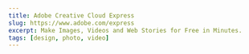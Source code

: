 ```yaml
---
title: Adobe Creative Cloud Express
slug: https://www.adobe.com/express
excerpt: Make Images, Videos and Web Stories for Free in Minutes.
tags: [design, photo, video]
---
```

